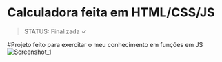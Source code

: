 <h1>Calculadora feita em HTML/CSS/JS </h1>

>STATUS: Finalizada ✓

#Projeto feito para exercitar o meu conhecimento em funções em JS <br>
![Screenshot_1](https://user-images.githubusercontent.com/85450778/202864055-ceb79478-f5ed-42d4-971e-b678ff3fabd6.png)
